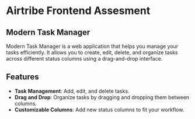 # Airtribe Frontend Assesment
## Modern Task Manager

Modern Task Manager is a web application that helps you manage your tasks efficiently. It allows you to create, edit, delete, and organize tasks across different status columns using a drag-and-drop interface.

## Features

- **Task Management**: Add, edit, and delete tasks.
- **Drag and Drop**: Organize tasks by dragging and dropping them between columns.
- **Customizable Columns**: Add new status columns to fit your workflow.
